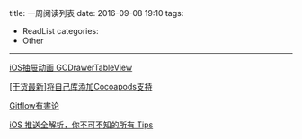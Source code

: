 title: 一周阅读列表
date: 2016-09-08 19:10
tags:
  - ReadList
categories:
  - Other
---

[iOS抽屉动画 GCDrawerTableView](https://github.com/Yuzeyang/GCDrawerTableView)

[[干货最新]将自己库添加Cocoapods支持](http://www.jianshu.com/p/489520b69d8b)

[Gitflow有害论](http://insights.thoughtworkers.org/gitflow-consider-harmful/)

[iOS 推送全解析，你不可不知的所有 Tips](http://www.jianshu.com/p/e9c313df746f)
